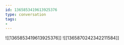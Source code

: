 ```yaml
---
id: 1365853419613925376
type: conversation
tags:
- 
---
```

![[1365853419613925376]]
![[1365870242342211584]]

